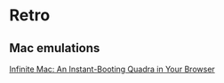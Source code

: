 # Retro

## Mac emulations

[Infinite Mac: An Instant-Booting Quadra in Your Browser](https://blog.persistent.info/2022/03/blog-post.html)